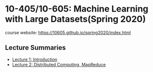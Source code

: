 # 10-405/10-605: Machine Learning with Large Datasets(Spring 2020)

course website: https://10605.github.io/spring2020/index.html

## Lecture Summaries

- [Lecture 1: Introduction](lecture_summaries/01.md)
- [Lecture 2: Distributed Computing, MapReduce](lecture_summaries/02.md)